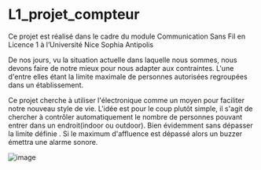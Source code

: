 # L1_projet_compteur

Ce projet est réalisé dans le cadre du module Communication Sans Fil en Licence 1 à l’Université
Nice Sophia Antipolis

De nos jours, vu la situation actuelle dans laquelle nous sommes, nous devons faire de notre mieux pour nous adapter aux contraintes. L'une d'entre elles étant la limite maximale de personnes autorisées regroupées dans un établissement.

Ce projet cherche à utiliser l'électronique comme un moyen pour faciliter notre nouveau style de vie.
L'idée est pour le coup plutôt simple, il s'agit de chercher à contrôler automatiquement le nombre de personnes pouvant entrer dans un endroit(indoor ou outdoor). Bien évidemment sans dépasser la limite définie . Si le maximum d'affluence est dépassé alors un buzzer émettra une alarme sonore.


![image](https://user-images.githubusercontent.com/83223386/119136460-f91c0080-ba3f-11eb-96da-f30746376205.png)


